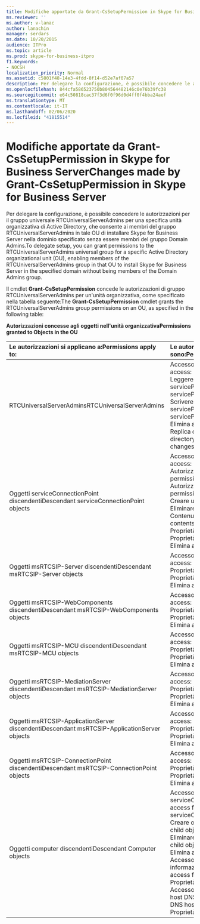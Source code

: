 ```yaml
---
title: Modifiche apportate da Grant-CsSetupPermission in Skype for Business Server
ms.reviewer: ''
ms.author: v-lanac
author: lanachin
manager: serdars
ms.date: 10/20/2015
audience: ITPro
ms.topic: article
ms.prod: skype-for-business-itpro
f1.keywords:
- NOCSH
localization_priority: Normal
ms.assetid: c5801f48-14e3-4fdd-8f14-d52e7af07a57
description: Per delegare la configurazione, è possibile concedere le autorizzazioni per il gruppo universale RTCUniversalServerAdmins per una specifica unità organizzativa di Active Directory, che consente ai membri del gruppo RTCUniversalServerAdmins in tale OU di installare Skype for Business Server nella dominio specificato senza essere membri del gruppo Domain Admins.
ms.openlocfilehash: 844cfa586523750b804564482146c0e76b39fc38
ms.sourcegitcommit: e64c50818cac37f3d6f0f96d0d4ff0f4bba24aef
ms.translationtype: MT
ms.contentlocale: it-IT
ms.lasthandoff: 02/06/2020
ms.locfileid: "41815514"
---
```

# <a name="changes-made-by-grant-cssetuppermission-in-skype-for-business-server"></a><span data-ttu-id="b3c1f-103">Modifiche apportate da Grant-CsSetupPermission in Skype for Business Server</span><span class="sxs-lookup"><span data-stu-id="b3c1f-103">Changes made by Grant-CsSetupPermission in Skype for Business Server</span></span>
 
<span data-ttu-id="b3c1f-104">Per delegare la configurazione, è possibile concedere le autorizzazioni per il gruppo universale RTCUniversalServerAdmins per una specifica unità organizzativa di Active Directory, che consente ai membri del gruppo RTCUniversalServerAdmins in tale OU di installare Skype for Business Server nella dominio specificato senza essere membri del gruppo Domain Admins.</span><span class="sxs-lookup"><span data-stu-id="b3c1f-104">To delegate setup, you can grant permissions to the RTCUniversalServerAdmins universal group for a specific Active Directory organizational unit (OU), enabling members of the RTCUniversalServerAdmins group in that OU to install Skype for Business Server in the specified domain without being members of the Domain Admins group.</span></span> 
  
<span data-ttu-id="b3c1f-105">Il cmdlet **Grant-CsSetupPermission** concede le autorizzazioni di gruppo RTCUniversalServerAdmins per un'unità organizzativa, come specificato nella tabella seguente:</span><span class="sxs-lookup"><span data-stu-id="b3c1f-105">The **Grant-CsSetupPermission** cmdlet grants the RTCUniversalServerAdmins group permissions on an OU, as specified in the following table:</span></span>
  
<span data-ttu-id="b3c1f-106">**Autorizzazioni concesse agli oggetti nell'unità organizzativa**</span><span class="sxs-lookup"><span data-stu-id="b3c1f-106">**Permissions granted to Objects in the OU**</span></span>

|<span data-ttu-id="b3c1f-107">**Le autorizzazioni si applicano a:**</span><span class="sxs-lookup"><span data-stu-id="b3c1f-107">**Permissions apply to:**</span></span>|<span data-ttu-id="b3c1f-108">**Le autorizzazioni concesse sono:**</span><span class="sxs-lookup"><span data-stu-id="b3c1f-108">**Permissions granted are:**</span></span>|
|:-----|:-----|
|<span data-ttu-id="b3c1f-109">RTCUniversalServerAdmins</span><span class="sxs-lookup"><span data-stu-id="b3c1f-109">RTCUniversalServerAdmins</span></span>  <br/> | <span data-ttu-id="b3c1f-110">Accesso speciale:</span><span class="sxs-lookup"><span data-stu-id="b3c1f-110">Special access:</span></span> <br/>  <span data-ttu-id="b3c1f-111">Leggere servicePrincipalName</span><span class="sxs-lookup"><span data-stu-id="b3c1f-111">Read servicePrincipalName</span></span> <br/>  <span data-ttu-id="b3c1f-112">Scrivere servicePrincipalName</span><span class="sxs-lookup"><span data-stu-id="b3c1f-112">Write servicePrincipalName</span></span> <br/>  <span data-ttu-id="b3c1f-113">Elimina albero</span><span class="sxs-lookup"><span data-stu-id="b3c1f-113">Delete tree</span></span> <br/>  <span data-ttu-id="b3c1f-114">Replica delle modifiche della directory</span><span class="sxs-lookup"><span data-stu-id="b3c1f-114">Replicating directory changes</span></span> <br/> |
|<span data-ttu-id="b3c1f-115">Oggetti serviceConnectionPoint discendenti</span><span class="sxs-lookup"><span data-stu-id="b3c1f-115">Descendant serviceConnectionPoint objects</span></span>  <br/> | <span data-ttu-id="b3c1f-116">Accesso speciale:</span><span class="sxs-lookup"><span data-stu-id="b3c1f-116">Special access:</span></span> <br/>  <span data-ttu-id="b3c1f-117">Autorizzazioni di lettura</span><span class="sxs-lookup"><span data-stu-id="b3c1f-117">Read permissions</span></span> <br/>  <span data-ttu-id="b3c1f-118">Autorizzazioni di scrittura</span><span class="sxs-lookup"><span data-stu-id="b3c1f-118">Write permissions</span></span> <br/>  <span data-ttu-id="b3c1f-119">Creare un bambino</span><span class="sxs-lookup"><span data-stu-id="b3c1f-119">Create child</span></span> <br/>  <span data-ttu-id="b3c1f-120">Eliminare il bambino</span><span class="sxs-lookup"><span data-stu-id="b3c1f-120">Delete child</span></span> <br/>  <span data-ttu-id="b3c1f-121">Contenuto dell'elenco</span><span class="sxs-lookup"><span data-stu-id="b3c1f-121">List contents</span></span> <br/>  <span data-ttu-id="b3c1f-122">Proprietà Write</span><span class="sxs-lookup"><span data-stu-id="b3c1f-122">Write property</span></span> <br/>  <span data-ttu-id="b3c1f-123">Proprietà Read</span><span class="sxs-lookup"><span data-stu-id="b3c1f-123">Read property</span></span> <br/>  <span data-ttu-id="b3c1f-124">Elimina albero</span><span class="sxs-lookup"><span data-stu-id="b3c1f-124">Delete tree</span></span> <br/> |
|<span data-ttu-id="b3c1f-125">Oggetti msRTCSIP-Server discendenti</span><span class="sxs-lookup"><span data-stu-id="b3c1f-125">Descendant msRTCSIP-Server objects</span></span>  <br/> | <span data-ttu-id="b3c1f-126">Accesso speciale:</span><span class="sxs-lookup"><span data-stu-id="b3c1f-126">Special access:</span></span> <br/>  <span data-ttu-id="b3c1f-127">Proprietà Write</span><span class="sxs-lookup"><span data-stu-id="b3c1f-127">Write property</span></span> <br/>  <span data-ttu-id="b3c1f-128">Proprietà Read</span><span class="sxs-lookup"><span data-stu-id="b3c1f-128">Read property</span></span> <br/>  <span data-ttu-id="b3c1f-129">Elimina albero</span><span class="sxs-lookup"><span data-stu-id="b3c1f-129">Delete tree</span></span> <br/> |
|<span data-ttu-id="b3c1f-130">Oggetti msRTCSIP-WebComponents discendenti</span><span class="sxs-lookup"><span data-stu-id="b3c1f-130">Descendant msRTCSIP-WebComponents objects</span></span>  <br/> | <span data-ttu-id="b3c1f-131">Accesso speciale:</span><span class="sxs-lookup"><span data-stu-id="b3c1f-131">Special access:</span></span> <br/>  <span data-ttu-id="b3c1f-132">Proprietà Write</span><span class="sxs-lookup"><span data-stu-id="b3c1f-132">Write property</span></span> <br/>  <span data-ttu-id="b3c1f-133">Proprietà Read</span><span class="sxs-lookup"><span data-stu-id="b3c1f-133">Read property</span></span> <br/>  <span data-ttu-id="b3c1f-134">Elimina albero</span><span class="sxs-lookup"><span data-stu-id="b3c1f-134">Delete tree</span></span> <br/> |
|<span data-ttu-id="b3c1f-135">Oggetti msRTCSIP-MCU discendenti</span><span class="sxs-lookup"><span data-stu-id="b3c1f-135">Descendant msRTCSIP-MCU objects</span></span>  <br/> | <span data-ttu-id="b3c1f-136">Accesso speciale:</span><span class="sxs-lookup"><span data-stu-id="b3c1f-136">Special access:</span></span> <br/>  <span data-ttu-id="b3c1f-137">Proprietà Write</span><span class="sxs-lookup"><span data-stu-id="b3c1f-137">Write property</span></span> <br/>  <span data-ttu-id="b3c1f-138">Proprietà Read</span><span class="sxs-lookup"><span data-stu-id="b3c1f-138">Read property</span></span> <br/>  <span data-ttu-id="b3c1f-139">Elimina albero</span><span class="sxs-lookup"><span data-stu-id="b3c1f-139">Delete tree</span></span> <br/> |
|<span data-ttu-id="b3c1f-140">Oggetti msRTCSIP-MediationServer discendenti</span><span class="sxs-lookup"><span data-stu-id="b3c1f-140">Descendant msRTCSIP-MediationServer objects</span></span>  <br/> | <span data-ttu-id="b3c1f-141">Accesso speciale:</span><span class="sxs-lookup"><span data-stu-id="b3c1f-141">Special access:</span></span> <br/>  <span data-ttu-id="b3c1f-142">Proprietà Write</span><span class="sxs-lookup"><span data-stu-id="b3c1f-142">Write property</span></span> <br/>  <span data-ttu-id="b3c1f-143">Proprietà Read</span><span class="sxs-lookup"><span data-stu-id="b3c1f-143">Read property</span></span> <br/>  <span data-ttu-id="b3c1f-144">Elimina albero</span><span class="sxs-lookup"><span data-stu-id="b3c1f-144">Delete tree</span></span> <br/> |
|<span data-ttu-id="b3c1f-145">Oggetti msRTCSIP-ApplicationServer discendenti</span><span class="sxs-lookup"><span data-stu-id="b3c1f-145">Descendant msRTCSIP-ApplicationServer objects</span></span>  <br/> | <span data-ttu-id="b3c1f-146">Accesso speciale:</span><span class="sxs-lookup"><span data-stu-id="b3c1f-146">Special access:</span></span> <br/>  <span data-ttu-id="b3c1f-147">Proprietà Write</span><span class="sxs-lookup"><span data-stu-id="b3c1f-147">Write property</span></span> <br/>  <span data-ttu-id="b3c1f-148">Proprietà Read</span><span class="sxs-lookup"><span data-stu-id="b3c1f-148">Read property</span></span> <br/>  <span data-ttu-id="b3c1f-149">Elimina albero</span><span class="sxs-lookup"><span data-stu-id="b3c1f-149">Delete tree</span></span> <br/> |
|<span data-ttu-id="b3c1f-150">Oggetti msRTCSIP-ConnectionPoint discendenti</span><span class="sxs-lookup"><span data-stu-id="b3c1f-150">Descendant msRTCSIP-ConnectionPoint objects</span></span>  <br/> | <span data-ttu-id="b3c1f-151">Accesso speciale:</span><span class="sxs-lookup"><span data-stu-id="b3c1f-151">Special access:</span></span> <br/>  <span data-ttu-id="b3c1f-152">Proprietà Write</span><span class="sxs-lookup"><span data-stu-id="b3c1f-152">Write property</span></span> <br/>  <span data-ttu-id="b3c1f-153">Proprietà Read</span><span class="sxs-lookup"><span data-stu-id="b3c1f-153">Read property</span></span> <br/>  <span data-ttu-id="b3c1f-154">Elimina albero</span><span class="sxs-lookup"><span data-stu-id="b3c1f-154">Delete tree</span></span> <br/> |
|<span data-ttu-id="b3c1f-155">Oggetti computer discendenti</span><span class="sxs-lookup"><span data-stu-id="b3c1f-155">Descendant Computer objects</span></span>  <br/> | <span data-ttu-id="b3c1f-156">Accesso speciale per serviceConnectionPoint:</span><span class="sxs-lookup"><span data-stu-id="b3c1f-156">Special access for serviceConnectionPoint:</span></span> <br/>  <span data-ttu-id="b3c1f-157">Creare oggetti figlio</span><span class="sxs-lookup"><span data-stu-id="b3c1f-157">Create child objects</span></span> <br/>  <span data-ttu-id="b3c1f-158">Eliminare oggetti figlio</span><span class="sxs-lookup"><span data-stu-id="b3c1f-158">Delete child objects</span></span> <br/>  <span data-ttu-id="b3c1f-159">Elimina albero</span><span class="sxs-lookup"><span data-stu-id="b3c1f-159">Delete tree</span></span> <br/>  <span data-ttu-id="b3c1f-160">Accesso speciale per informazioni pubbliche:</span><span class="sxs-lookup"><span data-stu-id="b3c1f-160">Special access for public information:</span></span> <br/>  <span data-ttu-id="b3c1f-161">Proprietà Read</span><span class="sxs-lookup"><span data-stu-id="b3c1f-161">Read property</span></span> <br/>  <span data-ttu-id="b3c1f-162">Accesso speciale per il nome host DNS:</span><span class="sxs-lookup"><span data-stu-id="b3c1f-162">Special access for DNS host name:</span></span> <br/>  <span data-ttu-id="b3c1f-163">Proprietà Read</span><span class="sxs-lookup"><span data-stu-id="b3c1f-163">Read property</span></span> <br/> |
   

